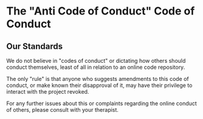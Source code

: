 # The "Anti Code of Conduct" Code of Conduct

## Our Standards

We do not believe in "codes of conduct" or dictating how others should conduct
themselves, least of all in relation to an online code repository.

The only "rule" is that anyone who suggests amendments to this code of conduct,
or make known their disapproval of it, may have their privilege to interact with
the project revoked.

For any further issues about this or complaints regarding the online conduct of
others, please consult with your therapist.

